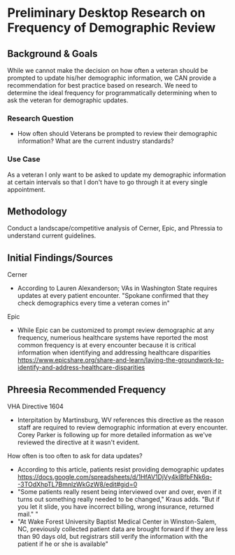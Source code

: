 # Preliminary Desktop Research on Frequency of Demographic Review 

## Background & Goals
While we cannot make the decision on how often a veteran should be prompted to update his/her demographic information, we CAN provide a recommendation for best practice based on research. We need to determine the ideal frequency for programmatically determining when to ask the veteran for demographic updates.


### Research Question
- How often should Veterans be prompted to review their demographic information? What are the current industry standards?

### Use Case
As a veteran I only want to be asked to update my demographic information at certain intervals so that I don't have to go through it at every single appointment.

## Methodology
Conduct a landscape/competitive analysis of Cerner, Epic, and Phressia to understand current guidelines. 

## Initial Findings/Sources
Cerner
- According to Lauren Alexanderson; VAs in Washington State requires updates at every patient encounter. "Spokane confirmed that they check demographics every time a veteran comes in"

Epic
- While Epic can be customized to prompt review demographic at any frequency, numerious healthcare systems have reported the most common frequency is at every encounter because it is critical information when identifying and addressing healthcare disparities https://www.epicshare.org/share-and-learn/laying-the-groundwork-to-identify-and-address-healthcare-disparities  

Phreesia Recommended Frequency
- 

VHA Directive 1604 
- Interpitation by Martinsburg, WV references this directive as the reason staff are required to review demographic information at every encounter. Corey Parker is following up for more detailed information as we've reviewed the directive at it wasn't evident. 

How often is too often to ask for data updates? 
- According to this article, patients resist providing demographic updates https://docs.google.com/spreadsheets/d/1HfAV1DjVy4klBfbFNk6q--3TOdXhpTL7BmnlzWkGzW8/edit#gid=0
- "Some patients really resent being interviewed over and over, even if it turns out something really needed to be changed," Kraus adds. "But if you let it slide, you have incorrect billing, wrong insurance, returned mail."
"
- "At Wake Forest University Baptist Medical Center in Winston-Salem, NC, previously collected patient data are brought forward if they are less than 90 days old, but registrars still verify the information with the patient if he or she is available"
